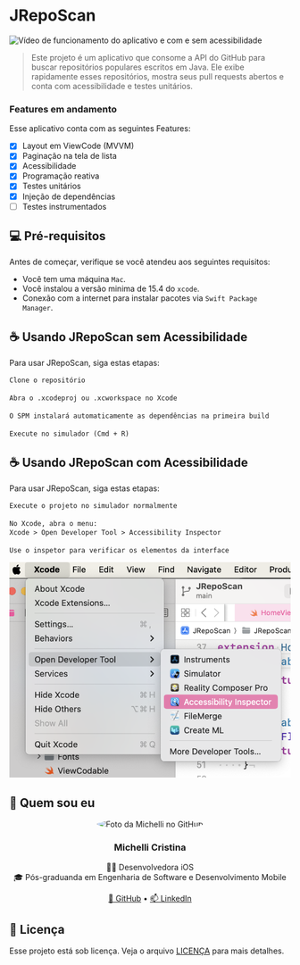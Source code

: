 # JRepoScan

<img src="gif-repo.gif" alt="Vídeo de funcionamento do aplicativo e com e sem acessibilidade">

> Este projeto é um aplicativo que consome a API do GitHub para buscar repositórios populares escritos em Java. Ele exibe rapidamente esses repositórios, mostra seus pull requests abertos e conta com acessibilidade e testes unitários.

### Features em andamento

Esse aplicativo conta com as seguintes Features:

- [x] Layout em ViewCode (MVVM)
- [x] Paginação na tela de lista
- [x] Acessibilidade
- [x] Programação reativa
- [x] Testes unitários
- [x] Injeção de dependências
- [ ] Testes instrumentados

## 💻 Pré-requisitos

Antes de começar, verifique se você atendeu aos seguintes requisitos:

- Você tem uma máquina `Mac`.
- Você instalou a versão minima de 15.4 do `xcode`.
- Conexão com a internet para instalar pacotes via `Swift Package Manager`.

## ☕ Usando JRepoScan sem Acessibilidade

Para usar JRepoScan, siga estas etapas:

```
Clone o repositório

Abra o .xcodeproj ou .xcworkspace no Xcode

O SPM instalará automaticamente as dependências na primeira build

Execute no simulador (Cmd + R)
```

## ☕ Usando JRepoScan com Acessibilidade

Para usar JRepoScan, siga estas etapas:

```
Execute o projeto no simulador normalmente

No Xcode, abra o menu:
Xcode > Open Developer Tool > Accessibility Inspector

Use o inspetor para verificar os elementos da interface

```
<img src="example.png" alt="Imagem mostrando onde fica o inspetor de acessibilidade">

## 🤝 Quem sou eu

<div align="center">
  <img src="https://avatars.githubusercontent.com/u/46427993?v=4" width="120" style="border-radius: 50%;" alt="Foto da Michelli no GitHub" />
  <h3>Michelli Cristina</h3>
  <p>👩‍💻 Desenvolvedora iOS<br>🎓 Pós-graduanda em Engenharia de Software e Desenvolvimento Mobile</p>
  <a href="https://github.com/mihcristina">🔗 GitHub</a> • 
  <a href="https://linkedin.com/in/mihcristina">📫 LinkedIn</a>
</div>

## 📝 Licença

Esse projeto está sob licença. Veja o arquivo [LICENÇA](LICENSE.md) para mais detalhes.
